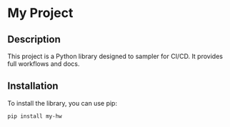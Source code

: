 # My Project

## Description

This project is a Python library designed to sampler for CI/CD. It provides full workflows and docs.

## Installation

To install the library, you can use pip:

```bash
pip install my-hw